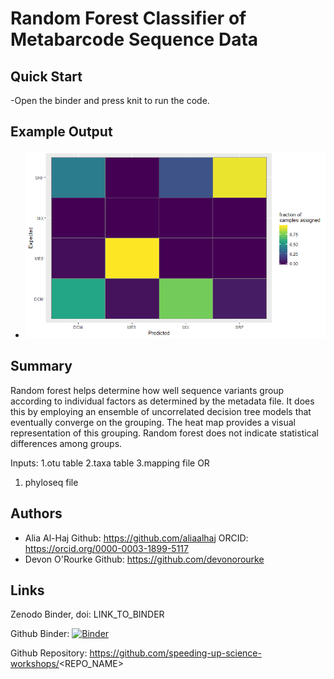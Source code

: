 # Random Forest Classifier of Metabarcode Sequence Data

## Quick Start

  -Open the binder and press knit to run the code. 
  
## Example Output

   - ![](heatmap1.png)

## Summary
Random forest helps determine how well sequence variants group according to individual factors as determined by the metadata file. It     does this by employing an ensemble of uncorrelated decision tree models that eventually converge on the grouping. The heat map provides a visual representation of this grouping. Random forest does not indicate statistical differences among groups.

Inputs:
1.otu table
2.taxa table
3.mapping file
OR
1. phyloseq file

 
## Authors

 - Alia Al-Haj
        Github: https://github.com/aliaalhaj
        ORCID: https://orcid.org/0000-0003-1899-5117
 - Devon O'Rourke
        Github: https://github.com/devonorourke


## Links

Zenodo Binder, doi: LINK_TO_BINDER

Github Binder: [![Binder](https://mybinder.org/badge_logo.svg)](https://mybinder.org/v2/gh/aliaalhaj/random_forest_Al-Haj/master?urlpath=rstudio)

Github Repository: https://github.com/speeding-up-science-workshops/<REPO_NAME>


